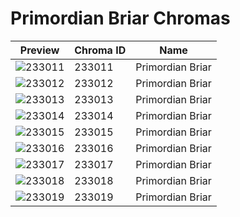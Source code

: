 # Primordian Briar Chromas

| Preview | Chroma ID | Name |
|---------|-----------|------|
| ![233011](https://raw.communitydragon.org/latest/plugins/rcp-be-lol-game-data/global/default/v1/champion-chroma-images/233/233011.png) | 233011 | Primordian Briar |
| ![233012](https://raw.communitydragon.org/latest/plugins/rcp-be-lol-game-data/global/default/v1/champion-chroma-images/233/233012.png) | 233012 | Primordian Briar |
| ![233013](https://raw.communitydragon.org/latest/plugins/rcp-be-lol-game-data/global/default/v1/champion-chroma-images/233/233013.png) | 233013 | Primordian Briar |
| ![233014](https://raw.communitydragon.org/latest/plugins/rcp-be-lol-game-data/global/default/v1/champion-chroma-images/233/233014.png) | 233014 | Primordian Briar |
| ![233015](https://raw.communitydragon.org/latest/plugins/rcp-be-lol-game-data/global/default/v1/champion-chroma-images/233/233015.png) | 233015 | Primordian Briar |
| ![233016](https://raw.communitydragon.org/latest/plugins/rcp-be-lol-game-data/global/default/v1/champion-chroma-images/233/233016.png) | 233016 | Primordian Briar |
| ![233017](https://raw.communitydragon.org/latest/plugins/rcp-be-lol-game-data/global/default/v1/champion-chroma-images/233/233017.png) | 233017 | Primordian Briar |
| ![233018](https://raw.communitydragon.org/latest/plugins/rcp-be-lol-game-data/global/default/v1/champion-chroma-images/233/233018.png) | 233018 | Primordian Briar |
| ![233019](https://raw.communitydragon.org/latest/plugins/rcp-be-lol-game-data/global/default/v1/champion-chroma-images/233/233019.png) | 233019 | Primordian Briar |